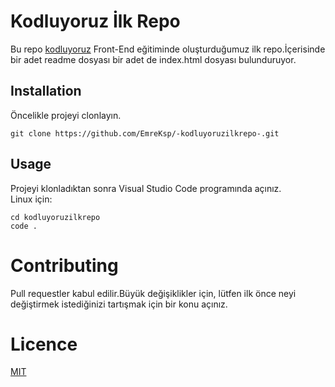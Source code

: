 # Kodluyoruz İlk Repo
Bu repo [kodluyoruz](kodluyoruz.org) Front-End eğitiminde oluşturduğumuz ilk repo.İçerisinde bir adet readme dosyası bir adet de index.html dosyası bulunduruyor.
## Installation 
Öncelikle projeyi clonlayın.
```
git clone https://github.com/EmreKsp/-kodluyoruzilkrepo-.git
```
## Usage
Projeyi klonladıktan sonra Visual Studio Code programında açınız.   
Linux için:
```
cd kodluyoruzilkrepo
code .
```
# Contributing 
Pull requestler kabul edilir.Büyük değişiklikler için, lütfen ilk önce neyi değiştirmek istediğinizi tartışmak için bir konu açınız.
# Licence
[MIT](www.google.com)
